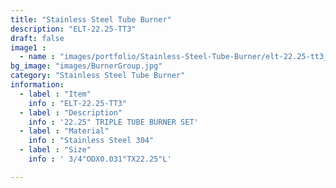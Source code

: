 ```yaml
---
title: "Stainless Steel Tube Burner"
description: "ELT-22.25-TT3"
draft: false
image1 : 
  - name : "images/portfolio/Stainless-Steel-Tube-Burner/elt-22.25-tt3_allt3.jpg"
bg_image: "images/BurnerGroup.jpg"
category: "Stainless Steel Tube Burner"
information:
  - label : "Item"
    info : "ELT-22.25-TT3"
  - label : "Description"
    info : '22.25" TRIPLE TUBE BURNER SET'
  - label : "Material"
    info : "Stainless Steel 304"
  - label : "Size"
    info : ' 3/4"ODX0.031"TX22.25"L'

---
```

